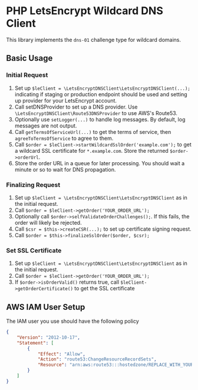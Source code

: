 # PHP LetsEncrypt Wildcard DNS Client

This library implements the `dns-01` challenge type for wildcard domains.

## Basic Usage

### Initial Request
1. Set up `$leClient = \LetsEncryptDNSClient\LetsEncryptDNSClient(...);` indicating if staging or production endpoint should be used and setting up provider for your LetsEncrypt account.
2. Call setDNSProvider to set up a DNS provider.  Use `\LetsEncryptDNSClient\Route53DNSProvider` to use AWS's Route53.
3. Optionally use `setLogger(...)` to handle log messages.  By default, log messages are not output.
4. Call `getTermsOfServiceUrl(...)` to get the terms of service, then `agreeToTermsOfService` to agree to them.
5. Call `$order = $leClient->startWildcardSslOrder('example.com');` to get a wildcard SSL certificate for `*.example.com`.  Store the returned `$order->orderUrl`.
6. Store the order URL in a queue for later processing. You should wait a minute or so to wait for DNS propagation.

### Finalizing Request
1. Set up `$leClient = \LetsEncryptDNSClient\LetsEncryptDNSClient` as in the initial request.
2. Call `$order = $leClient->getOrder('YOUR_ORDER_URL');`
3. Optionally call `$order->selfValidateOrderChallenges();`. If this fails, the order will likely be rejected.
4. Call `$csr = $this->createCSR(...);` to set up certificate signing request.
5. Call `$order = $this->finalizeSslOrder($order, $csr);`

### Set SSL Certificate
1. Set up `$leClient = \LetsEncryptDNSClient\LetsEncryptDNSClient` as in the initial request.
2. Call `$order = $leClient->getOrder('YOUR_ORDER_URL');`
3. If `$order->isOrderValid()` returns true, call `$leClient->getOrderCertificate()` to get the SSL certificate

## AWS IAM User Setup
The IAM user you use should have the following policy
```json
{
	"Version": "2012-10-17",
	"Statement": [
		{
			"Effect": "Allow",
			"Action": "route53:ChangeResourceRecordSets",
			"Resource": "arn:aws:route53:::hostedzone/REPLACE_WITH_YOUR_HOSTED_ZONE"
		}
	]
}
```